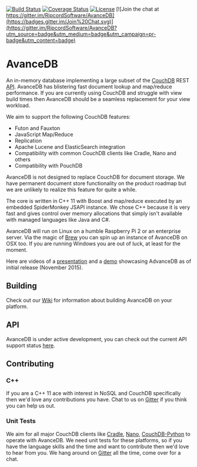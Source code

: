 [![Build Status](https://travis-ci.org/RipcordSoftware/AvanceDB.svg)](https://travis-ci.org/RipcordSoftware/AvanceDB)
[![Coverage Status](https://coveralls.io/repos/RipcordSoftware/AvanceDB/badge.svg?branch=master&service=github)](https://coveralls.io/github/RipcordSoftware/AvanceDB?branch=master)
[![License](http://img.shields.io/:license-agpl-blue.svg)](http://doge.agpl-license.org)
[![Join the chat at https://gitter.im/RipcordSoftware/AvanceDB](https://badges.gitter.im/Join%20Chat.svg)](https://gitter.im/RipcordSoftware/AvanceDB?utm_source=badge&utm_medium=badge&utm_campaign=pr-badge&utm_content=badge)

# AvanceDB
An in-memory database implementing a large subset of the [CouchDB](http://couchdb.apache.org/) REST [API](http://docs.couchdb.org/). AvanceDB has blistering fast document lookup and map/reduce performance. If you are currently using CouchDB and struggle with view build times then AvanceDB should be a seamless replacement for your view workload.

We aim to support the following CouchDB features:
* Futon and Fauxton
* JavaScript Map/Reduce
* Replication
* Apache Lucene and ElasticSearch integration
* Compatibility with common CouchDB clients like Cradle, Nano and others
* Compatibility with PouchDB

AvanceDB is not designed to replace CouchDB for document storage. We have permanent document store functionality on the product roadmap but we are unlikely to realize this feature for quite a while.

The core is written in C++ 11 with Boost and map/reduce executed by an embedded SpiderMonkey JSAPI instance. We chose C++ because it is very fast and gives control over memory allocations that simply isn't available with managed languages like Java and C#.

AvanceDB will run on Linux on a humble Raspberry Pi 2 or an enterprise server. Via the magic of [Brew](http://brew.sh/) you can spin up an instance of AvanceDB on OSX too. If you are running Windows you are out of luck, at least for the moment.

Here are videos of a [presentation](https://www.youtube.com/watch?v=Au5a9aoX6Lg) and a [demo](https://www.youtube.com/watch?v=szpYFrm0Udc) showcasing AdvanceDB as of initial release (November 2015).

## Building
Check out our [Wiki](https://github.com/RipcordSoftware/AvanceDB/wiki) for information about building AvanceDB on your platform.

## API
AvanceDB is under active development, you can check out the current API support status [here](https://github.com/RipcordSoftware/AvanceDB/wiki/CouchDB-API-Support).

## Contributing
### C++
If you are a C++ 11 ace with interest in NoSQL and CouchDB specifically then we'd love any contributions you have. Chat to us on [Gitter](https://gitter.im/RipcordSoftware/AvanceDB) if you think you can help us out.

### Unit Tests
We aim for all major CouchDB clients like [Cradle](https://github.com/flatiron/cradle), [Nano](https://github.com/dscape/nano), [CouchDB-Python](https://github.com/djc/couchdb-python) to operate with AvanceDB. We need unit tests for these platforms, so if you have the language skills and the time and want to contribute then we'd love to hear from you. We hang around on [Gitter](https://gitter.im/RipcordSoftware/AvanceDB) all the time, come over for a chat.
